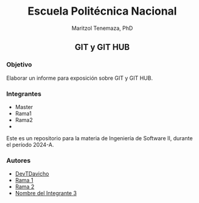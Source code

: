 # <center>Escuela Politécnica Nacional</center>
<center>Maritzol Tenemaza, PhD</center>

## <center>GIT y GIT HUB</center>

### Objetivo
Elaborar un informe para exposición sobre GIT y GIT HUB.

### Integrantes
- Master
- Rama1
- Rama2
-


Este es un repositorio para la materia de Ingeniería de Software II, durante el período 2024-A.

### Autores
- [DevTDavicho](https://github.com/DevTDavicho)
- [Rama 1](enlace_del_perfil)
- [Rama 2](enlace_del_perfil)
- [Nombre del Integrante 3](enlace_del_perfil)